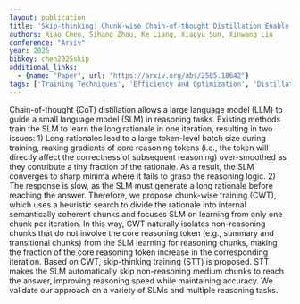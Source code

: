 ```yaml
---
layout: publication
title: 'Skip-thinking: Chunk-wise Chain-of-thought Distillation Enable Smaller Language Models To Reason Better And Faster'
authors: Xiao Chen, Sihang Zhou, Ke Liang, Xiaoyu Sun, Xinwang Liu
conference: "Arxiv"
year: 2025
bibkey: chen2025skip
additional_links:
  - {name: "Paper", url: "https://arxiv.org/abs/2505.18642"}
tags: ['Training Techniques', 'Efficiency and Optimization', 'Distillation']
---
```

Chain-of-thought (CoT) distillation allows a large language model (LLM) to guide a small language model (SLM) in reasoning tasks. Existing methods train the SLM to learn the long rationale in one iteration, resulting in two issues: 1) Long rationales lead to a large token-level batch size during training, making gradients of core reasoning tokens (i.e., the token will directly affect the correctness of subsequent reasoning) over-smoothed as they contribute a tiny fraction of the rationale. As a result, the SLM converges to sharp minima where it fails to grasp the reasoning logic. 2) The response is slow, as the SLM must generate a long rationale before reaching the answer. Therefore, we propose chunk-wise training (CWT), which uses a heuristic search to divide the rationale into internal semantically coherent chunks and focuses SLM on learning from only one chunk per iteration. In this way, CWT naturally isolates non-reasoning chunks that do not involve the core reasoning token (e.g., summary and transitional chunks) from the SLM learning for reasoning chunks, making the fraction of the core reasoning token increase in the corresponding iteration. Based on CWT, skip-thinking training (STT) is proposed. STT makes the SLM automatically skip non-reasoning medium chunks to reach the answer, improving reasoning speed while maintaining accuracy. We validate our approach on a variety of SLMs and multiple reasoning tasks.
